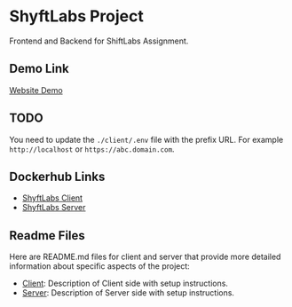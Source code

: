 # ShyftLabs Project

Frontend and Backend for ShiftLabs Assignment.

## Demo Link

[Website Demo](http://shyftlabs-demo.keenver.com/)

## TODO

You need to update the `./client/.env` file with the prefix URL. For example `http://localhost` or `https://abc.domain.com`.

## Dockerhub Links

- [ShyftLabs Client](https://hub.docker.com/r/mohammadfarooqi/shyftlabs-assignment-client/tags)
- [ShyftLabs Server](https://hub.docker.com/r/mohammadfarooqi/shyftlabs-assignment-server/tags)

## Readme Files

Here are README.md files for client and server that provide more detailed information about specific aspects of the project:

- [Client](./client/README.md): Description of Client side with setup instructions.
- [Server](./server/README.md): Description of Server side with setup instructions.
